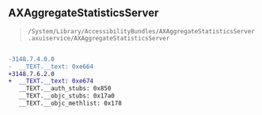 ## AXAggregateStatisticsServer

> `/System/Library/AccessibilityBundles/AXAggregateStatisticsServer.axuiservice/AXAggregateStatisticsServer`

```diff

-3148.7.4.0.0
-  __TEXT.__text: 0xe664
+3148.7.6.2.0
+  __TEXT.__text: 0xe674
   __TEXT.__auth_stubs: 0x850
   __TEXT.__objc_stubs: 0x17a0
   __TEXT.__objc_methlist: 0x178

```
